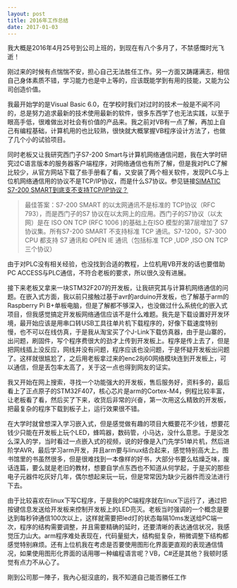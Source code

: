 ```yaml
---
layout: post
title: 2016年工作总结
date: 2017-01-03
---
```


我大概是2016年4月25号到公司上班的，到现在有八个多月了，不禁感慨时光飞逝！

刚过来的时候有点惴惴不安，担心自己无法胜任工作。另一方面又踌躇满志，相信自己身体素质不错，学习能力也是中上等的，应该既能学到有用的技能，又能为公司创造价值。

我最开始学的是Visual Basic 6.0，在学校时我们对过时的技术一般是不闻不问的，总是努力追求最新的技术使用最新的软件，很多东西学了也无法实践，以至于眼高手低，很难做出对社会有价值的产品来。我之前对VB有一点了解，再加上自己有编程基础，计算机用的也比较熟，很快就大概掌握VB程序设计方法了，也做了几个小的试验项目。

同时老板又让我研究西门子S7-200 Smart与计算机网络通信问题，我在大学时研究过C语言版本的服务器客户端程序，对网络通信也有所了解，但是我对PLC了解比较少，从官方网站下载了些手册看了看，又安装了两个相关软件，发现PLC与上位机网络通信用的协议不是TCP/IP协议，而是什么S7协议。参见链接[SIMATIC S7-200 SMART到底支不支持TCP/IP协议？](http://www.ad.siemens.com.cn/service/answer/solution.aspx?Q_ID=114158&cid=1076)

>最佳答案：S7-200 SMART 的以太网通讯不是标准的 TCP协议（RFC 793），而是西门子的S7 协议在以太网上的应用。西门子的S7协议（以太网）是在 ISO ON TCP (RFC 1006 )的基础上在ISO 模型的第7层增加了 S7协议集。所有S7-200 SMART 不支持标准 TCP 通讯。S7-1200，S7-300 CPU 都支持 S7 通讯和 OPEN IE 通讯（包括标准 TCP ,UDP ,ISO ON TCP三个协议）

由于对PLC没有相关经验，也没找到合适的教程，上位机用VB开发的话也要借助PC ACCESS与PLC通信，不符合老板的要求，所以很久没有进展。

接下来老板又拿来一块STM32F207的开发板，让我研究其与计算机网络通信的问题。在嵌入式方面，我以前只接触过基于avr的arduino开发板，也了解基于arm的Raspberry Pi B+单板电脑，但是了解都不够深入，也没做过什么系统化的嵌入式项目，但我感觉搞定开发板网络通信应该不是什么难题。我先是下载设置好开发环境，最开始应该是用串口转USB工具往单片机下载程序的，好像下载速度特别慢，也不可以在线仿真，于是我从淘宝买了个J-Link下载仿真器，由于是山寨的，出问题，刷固件，写个程序费很大的劲才上传到开发板上。程序是传上去了，但是把网线插上没反应，网线并没有问题，程序应该也没问题，于是怀疑开发板出问题了。这样就很尴尬了，之后用老板拿过来的enc28j60网络模块连到开发板上，可以通信，但是丢包率太高了，关于这一点也得到网友的证实。

我又开始在网上搜索，寻找一个功能强大的开发板，售后服务好，资料多的，最后看上了正点原子的STM32F407，核心芯片是arm的Cortex-M4，例程比较丰富，让老板看了看，然后买了下来，收货后非常的兴奋，第一次用这么精致的开发板，把最复杂的程序下载到板子上，运行效果很不错。

在大学时就曾想深入学习嵌入式，但是感觉做有趣的项目大概要花不少钱，想要花钱少只能在开发板上玩个LED，蜂鸣器，数码管，小马达，没什么意思。于是没怎么深入的学，当时看过一点嵌入式的视频，说的好像是入门先学51单片机，然后进阶学AVR，最后学习arm开发，并且arm要与linux结合起来，感觉特别高大上。图书馆里的书虽然很多，但是很难找到一本像样的好书，大部分书要么枯燥乏味，废话连篇，要么就是老旧的教材，想要自学点东西也不知道从何学起，于是买的那些电子元器件吃灰好几年，偶尔想起来玩一玩，但是常常因为缺少元器件而没法进行下去。

由于比较喜欢在linux下写C程序，于是我的PC端程序就在linux下运行了，通过把按键信息发送给开发板来控制开发板上的LED亮灭。老板当时强调的一个概念是要达到每秒钟通信100次以上，这样就需要把led灯的状态每隔10ms发送给PC端一次，程序的结构需要调整，并且需要精确的延时，还要清晰的表达通信状况，我感觉压力山大。arm程序难处表现在，代码量挺大，结构挺复杂，稍微调整下结构都感觉特别麻烦。还有上位机我在考虑是否要使用图形化界面更直观的表现通信情况，如果使用图形化界面的话用哪一种编程语言呢？VB，C#还是其他？我顿时感觉有点力不从心了。





剛到公司那一陣子，我內心挺沒底的，我不知道自己能否勝任工作
